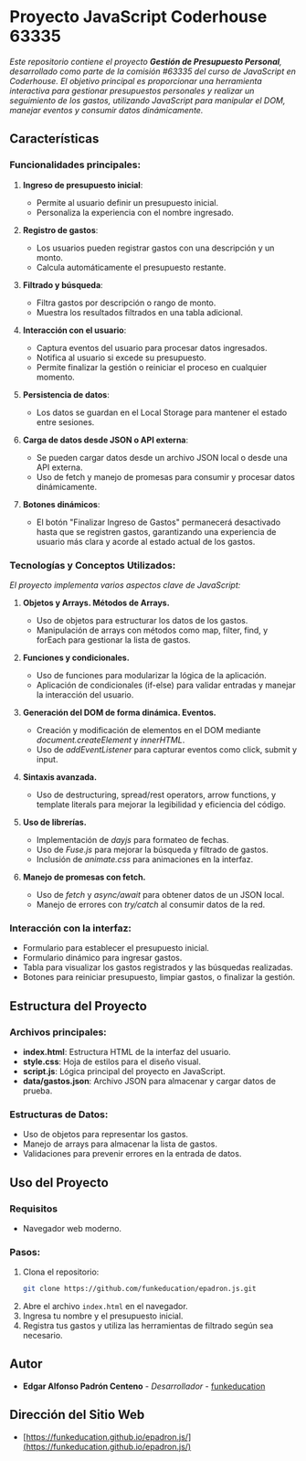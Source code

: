# Proyecto JavaScript Coderhouse 63335

_Este repositorio contiene el proyecto **Gestión de Presupuesto Personal**, desarrollado como parte de la comisión #63335 del curso de JavaScript en Coderhouse. El objetivo principal es proporcionar una herramienta interactiva para gestionar presupuestos personales y realizar un seguimiento de los gastos, utilizando JavaScript para manipular el DOM, manejar eventos y consumir datos dinámicamente._

## Características

### Funcionalidades principales:
1. **Ingreso de presupuesto inicial**:
   - Permite al usuario definir un presupuesto inicial.
   - Personaliza la experiencia con el nombre ingresado.

2. **Registro de gastos**:
   - Los usuarios pueden registrar gastos con una descripción y un monto.
   - Calcula automáticamente el presupuesto restante.

3. **Filtrado y búsqueda**:
   - Filtra gastos por descripción o rango de monto.
   - Muestra los resultados filtrados en una tabla adicional.

4. **Interacción con el usuario**:
   - Captura eventos del usuario para procesar datos ingresados.
   - Notifica al usuario si excede su presupuesto.
   - Permite finalizar la gestión o reiniciar el proceso en cualquier momento.

5. **Persistencia de datos**:
   - Los datos se guardan en el Local Storage para mantener el estado entre sesiones.

6. **Carga de datos desde JSON o API externa**:
   - Se pueden cargar datos desde un archivo JSON local o desde una API externa.
   - Uso de fetch y manejo de promesas para consumir y procesar datos dinámicamente.

7. **Botones dinámicos**:
   - El botón "Finalizar Ingreso de Gastos" permanecerá desactivado hasta que se registren gastos, garantizando una experiencia de usuario más clara y acorde al estado actual de los gastos.

### Tecnologías y Conceptos Utilizados:
_El proyecto implementa varios aspectos clave de JavaScript:_

1. **Objetos y Arrays. Métodos de Arrays.**
   - Uso de objetos para estructurar los datos de los gastos.
   - Manipulación de arrays con métodos como map, filter, find, y forEach para gestionar la lista de gastos.

2. **Funciones y condicionales.**
   - Uso de funciones para modularizar la lógica de la aplicación.
   - Aplicación de condicionales (if-else) para validar entradas y manejar la interacción del usuario.

3. **Generación del DOM de forma dinámica. Eventos.**
   - Creación y modificación de elementos en el DOM mediante _document.createElement_ y _innerHTML_.
   - Uso de _addEventListener_ para capturar eventos como click, submit y input.

4. **Sintaxis avanzada.**
   - Uso de destructuring, spread/rest operators, arrow functions, y template literals para mejorar la legibilidad y eficiencia del código.

5. **Uso de librerías.**
   - Implementación de _dayjs_ para formateo de fechas.
   - Uso de _Fuse.js_ para mejorar la búsqueda y filtrado de gastos.
   - Inclusión de _animate.css_ para animaciones en la interfaz.

6. **Manejo de promesas con fetch.**
   - Uso de _fetch_ y _async/await_ para obtener datos de un JSON local.
   - Manejo de errores con _try/catch_ al consumir datos de la red.

### Interacción con la interfaz:
- Formulario para establecer el presupuesto inicial.
- Formulario dinámico para ingresar gastos.
- Tabla para visualizar los gastos registrados y las búsquedas realizadas.
- Botones para reiniciar presupuesto, limpiar gastos, o finalizar la gestión.

## Estructura del Proyecto

### Archivos principales:
- **index.html**: Estructura HTML de la interfaz del usuario.
- **style.css**: Hoja de estilos para el diseño visual.
- **script.js**: Lógica principal del proyecto en JavaScript.
- **data/gastos.json**: Archivo JSON para almacenar y cargar datos de prueba.

### Estructuras de Datos:
- Uso de objetos para representar los gastos.
- Manejo de arrays para almacenar la lista de gastos.
- Validaciones para prevenir errores en la entrada de datos.

## Uso del Proyecto

### Requisitos
- Navegador web moderno.

### Pasos:
1. Clona el repositorio:
   ```bash
   git clone https://github.com/funkeducation/epadron.js.git
   ```
2. Abre el archivo `index.html` en el navegador.
3. Ingresa tu nombre y el presupuesto inicial.
4. Registra tus gastos y utiliza las herramientas de filtrado según sea necesario.

## Autor

* **Edgar Alfonso Padrón Centeno** - *Desarrollador* - [funkeducation](https://github.com/funkeducation)

## Dirección del Sitio Web

* [https://funkeducation.github.io/epadron.js/](https://funkeducation.github.io/epadron.js/)
